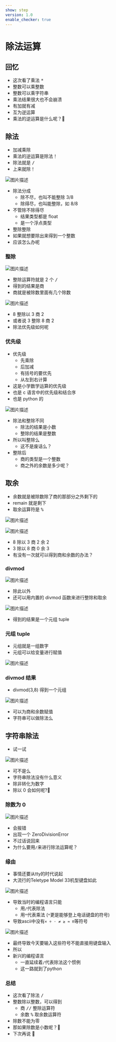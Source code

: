 ```yaml
---
show: step
version: 1.0
enable_checker: true
---
```


# 除法运算

## 回忆

- 这次看了乘法 <kbd>\*</kbd>
- 整数可以乘整数
- 整数可以乘字符串
- 乘法结果很大也不会崩溃
- 有加就有减
- 互为逆运算
- 乘法的逆运算是什么呢？🤪

## 除法

- 加减乘除
- 乘法的逆运算是除法！
- 除法就是 <kbd>/</kbd>
- 上来就除！

![图片描述](https://doc.shiyanlou.com/courses/uid1190679-20210820-1629441598234)

- 除法分成
  - 除不尽，也叫不能整除 $3/8$
  - 除得尽，也叫能整除，如 $8/8$
- 不管除不除得尽
  - 结果类型都是 float
  - 是一个浮点类型
- 整除整除
- 如果就想要除出来得到一个整数
- 应该怎么办呢

### 整除

![图片描述](https://doc.shiyanlou.com/courses/uid1190679-20210820-1629441669502)

- 整除运算符就是 2 个 <kbd>/</kbd>
- 得到的结果是商
- 商就是被除数里面有几个除数

![图片描述](https://doc.shiyanlou.com/courses/uid1190679-20210820-1629442470499)

- 8 整除以 3 商 2
- 或者说 3 整除 8 商 2
- 除法优先级如何呢

### 优先级

- 优先级
  - 先乘除
  - 后加减
  - 有括号的要优先
  - 从左到右计算
- 这是小学数学运算的优先级
- 也是 c 语言中的优先级和结合序
- 也是 python 的

![图片描述](https://doc.shiyanlou.com/courses/uid1190679-20210904-1630724978238)

- 除法和整除不同
  - 除法的结果是小数
  - 整除的结果是整数
- 所以叫整除么
  - 这不是废话么？
- 整除后
  - 商的类型是一个整数
  - 商之外的余数是多少呢？

## 取余

- 余数就是被除数除了商的那部分之外剩下的
- remain 就是剩下
- 取余运算符是 <kbd>%</kbd>

![图片描述](https://doc.shiyanlou.com/courses/uid1190679-20210820-1629442666338)

![图片描述](https://doc.shiyanlou.com/courses/uid1190679-20210820-1629441842649)

- 8 除以 3 商 2 余 2
- 3 除以 8 商 0 余 3
- 有没有一次就可以得到商和余数的办法？

### divmod

![图片描述](https://doc.shiyanlou.com/courses/uid1190679-20210820-1629442969473)

- 除此以外
- 还可以用内置的 divmod 函数来进行整除和取余

![图片描述](https://doc.shiyanlou.com/courses/uid1190679-20210820-1629443036360)

- 得到的结果是一个元组 tuple

### 元组 tuple

- 元组就是一组数字
- 元组可以给变量进行赋值

![图片描述](https://doc.shiyanlou.com/courses/uid1190679-20210820-1629443122323)

### divmod 结果

- divmod(3,8) 得到一个元组

![图片描述](https://doc.shiyanlou.com/courses/uid1190679-20210820-1629443169757)

- 可以为商和余数赋值
- 字符串可以做除法么

## 字符串除法

- 试一试

![图片描述](https://doc.shiyanlou.com/courses/uid1190679-20210820-1629443381137)

- 可不是么
- 字符串除法没有什么意义
- 除非转化为数字
- 除以 0 会如何呢?🤪

### 除数为 0

![图片描述](https://doc.shiyanlou.com/courses/uid1190679-20210820-1629443446252)

- 会报错
- 出现一个 ZeroDivisionError
- 不过话说回来
- 为什么要用`/`来进行除法运算呢？

### 缘由

- 事情还要从tty的时代说起
- 大流行的Teletype Model 33机型键盘如此

![图片描述](https://doc.shiyanlou.com/courses/uid1190679-20220507-1651880179019/wm)

- 导致当时的编程语言只能
	- 用`/`代表除法
	- 用`*`代表乘法 (`*`更是能够登上电话键盘的符号)
- 导致ascii中没有`× ÷ ⋅ ≠ ≥ ≈ π`等符号

![图片描述](https://doc.shiyanlou.com/courses/uid1190679-20220507-1651880543665/wm)

- 最终导致今天要输入这些符号不能直接用键盘输入
- 所以
- 新兴的编程语言
	- 一直延续着`/`代表除法这个惯例
	- 这一路就到了python

### 总结

- 这次看了除法 <kbd>/</kbd>
- 整数除以整数，可以得到
  - 商 <kbd>/</kbd><kbd>/</kbd> 整除运算符
  - 余数 <kbd>%</kbd> 取余数运算符
- 除数不能为零
- 那如果除数是小数呢？🤪
- 下次再说 👋
